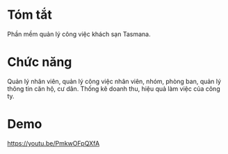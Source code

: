 # Tóm tắt
Phần mềm quản lý công việc khách sạn Tasmana.
# Chức năng
Quản lý nhân viên, quản lý công việc nhân viên, nhóm, phòng ban, quản lý thông tin căn hộ, cư dân.
Thống kê doanh thu, hiệu quả làm việc của công ty.
# Demo
https://youtu.be/PmkwOFpQXfA

